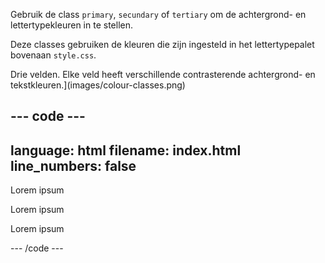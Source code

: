 Gebruik de class `primary`, `secundary` of `tertiary` om de achtergrond- en lettertypekleuren in te stellen.

Deze classes gebruiken de kleuren die zijn ingesteld in het lettertypepalet bovenaan `style.css`.

Drie velden. Elke veld heeft verschillende contrasterende achtergrond- en tekstkleuren.](images/colour-classes.png)

## --- code ---

language: html
filename: index.html
line_numbers: false
--------------------------------------------------------

<section class="wrap">
    <div class="primary">
        <p>Lorem ipsum</p>
    </div>
    <div class="secondary">
        <p>Lorem ipsum</p>
    </div>
    <div class="tertiary">
        <p>Lorem ipsum</p>
    </div>
</section>

\--- /code ---
